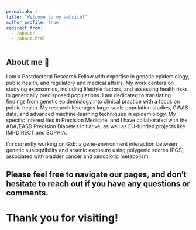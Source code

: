 ```yaml
---
permalink: /
title: "Welcome to my website!"
author_profile: true
redirect_from: 
  - /about/
  - /about.html
---
```


## About me 👋
I am a Postdoctoral Research Fellow with expertise in genetic epidemiology, public health, and regulatory and medical affairs. My work centers on studying exposomics, including lifestyle factors, and assessing health risks in genetically predisposed populations. I am dedicated to translating findings from genetic epidemiology into clinical practice with a focus on public health. My research leverages large-scale population studies, GWAS data, and advanced machine-learning techniques in epidemiology. My specific interest lies in Precision Medicine, and I have collaborated with the ADA/EASD Precision Diabetes Initiative, as well as EU-funded projects like IMI-DIRECT and SOPHIA.

I’m currently working on GxE: a gene-environment interaction between genetic susceptibility and arsenic exposure using polygenic scores (PGS) associated with bladder cancer and xenobiotic metabolism.

## Please feel free to navigate our pages, and don’t hesitate to reach out if you have any questions or comments.
# Thank you for visiting!
